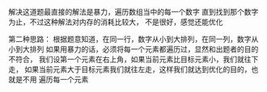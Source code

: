 解决这道题最直接的解法是暴力，遍历数组当中的每一个数字
直到找到那个数字为止，不过这种解法对内存的消耗比较大，
不是很好，感觉还能优化



第二种思路：
根据题意知道，在同一行，数字从小到大排列，在同一列，数字从小到大排列
如果用暴力的话，必须将每一个元素都遍历过，显然和出题者的目的不符合，
我们设第一个元素在右上角，如果当前元素比目标元素小，我们就往下走，
如果当前元素大于目标元素我们就往左走，这样我们就达到优化的目的，也就是不用
遍历每一个元素



